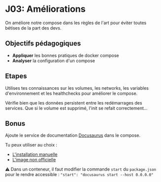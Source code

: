 # J03: Améliorations

On améliore notre compose dans les règles de l'art pour éviter toutes bétises de la part des devs.

## Objectifs pédagogiques

- **Appliquer** les bonnes pratiques de docker compose
- **Analyser** la configuration d'un compose

## Etapes

Utilises tes connaissances sur les volumes, les networks, les variables d'environnement et les healthchecks pour améliorer le compose.

Vérifie bien que les données persistent entre les redémarrages des services. Que si le volume est supprimé, l'init se refait correctement...

## Bonus

Ajoute le service de documentation [Docusaurus](https://docusaurus.io/fr/) dans le compose.

Tu peux utiliser au choix :

- [L'installation manuelle](https://docusaurus.io/fr/docs/installation)
- [L'image non officielle](https://hub.docker.com/r/awesometic/docusaurus)

:warning: Dans un conteneur, il faut modifier la commande `start` du `package.json` pour le rendre accessible : `"start": "docusaurus start --host 0.0.0.0"`
